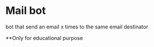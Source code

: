 # Mail bot
bot that send an email x times to the same email destinator

**Only for educational purpose
